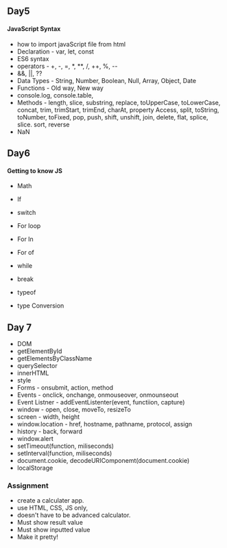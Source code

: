 ## Day5

#### JavaScript Syntax

* how to import javaScript file from html
* Declaration - var, let, const
* ES6 syntax
* operators - +, -, =, *, **, /, ++, %, --
* &&, ||, ??
* Data Types - String, Number, Boolean, Null, Array, Object, Date
* Functions - Old way, New way
* console.log, console.table, 
* Methods - length, slice, substring, replace, toUpperCase, toLowerCase, concat, trim, trimStart, trimEnd, charAt, property Access, split, toString, toNumber, toFixed, pop, push, shift, unshift, join, delete, flat, splice, slice. sort, reverse
* NaN

## Day6

#### Getting to know JS

* Math
* If
* switch
* For loop
* For In
* For of
* while
* break

* typeof
* type Conversion

## Day 7
* DOM
* getElementById 
* getElementsByClassName
* querySelector
* innerHTML
* style
* Forms - onsubmit, action, method
* Events - onclick, onchange, onmouseover, onmounseout
* Event Listner - addEventListenter(event, functiion, capture)
* window - open, close, moveTo, resizeTo
* screen - width, height
* window.location - href, hostname, pathname, protocol, assign
* history - back, forward
* window.alert
* setTimeout(function, miliseconds)
* setInterval(function, miliseconds)
* document.cookie, decodeURIComponemt(document.cookie)
* localStorage

### Assignment
* create a calculater app.
* use HTML, CSS, JS only,
* doesn't have to be advanced calculator. 
* Must show result value
* Must show inputted value
* Make it pretty!
